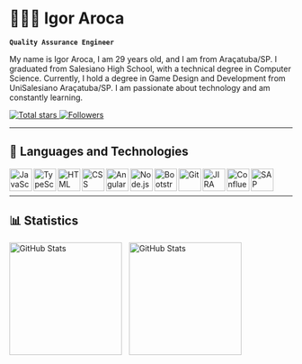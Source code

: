 # 👩🏻‍💻 Igor Aroca

**`Quality Assurance Engineer`**

My name is Igor Aroca, I am 29 years old, and I am from Araçatuba/SP. I graduated from Salesiano High School, with a technical degree in Computer Science. Currently, I hold a degree in Game Design and Development from UniSalesiano Araçatuba/SP. I am passionate about technology and am constantly learning.

<a href="https://github.com/igorcarneir0?tab=repositories&sort=stargazers">
    <img 
        alt="Total stars" 
        title="Total stars GitHub" 
        src="https://custom-icon-badges.demolab.com/github/stars/igorcarneir0?color=55960c&style=for-the-badge&labelColor=488207&logo=star&label=stars"
    />
</a>
<a href="https://github.com/igorcarneir0?tab=followers">
    <img 
        alt="Followers" 
        title="Follow me on GitHub" 
        src="https://custom-icon-badges.demolab.com/github/followers/igorcarneir0?color=236ad3&labelColor=1155ba&style=for-the-badge&logo=github&label=Followers&logoColor=white"
    />
</a>

---

## 🤖 Languages and Technologies
<img align="left" alt="JavaScript" title="JavaScript" width="40px" src="https://cdn.jsdelivr.net/gh/devicons/devicon@latest/icons/javascript/javascript-original.svg"/>
<img align="left" alt="TypeScript" title="TypeScript" width="40px" src="https://cdn.jsdelivr.net/gh/devicons/devicon@latest/icons/typescript/typescript-original.svg"/>
<img align="left" alt="HTML" title="HTML" width="40px" src="https://cdn.jsdelivr.net/gh/devicons/devicon@latest/icons/html5/html5-original.svg"/>
<img align="left" alt="CSS" title="CSS" width="40px" src="https://cdn.jsdelivr.net/gh/devicons/devicon@latest/icons/css3/css3-original.svg"/>
<img align="left" alt="Angular" title="Angular" width="40px" src="https://cdn.jsdelivr.net/gh/devicons/devicon@latest/icons/angular/angular-original.svg"/>
<img align="left" alt="Node.js" title="Node.js" width="40px" src="https://cdn.jsdelivr.net/gh/devicons/devicon@latest/icons/nodejs/nodejs-original-wordmark.svg"/>
<img align="left" alt="Bootstrap" title="Bootstrap" width="40px" src="https://cdn.jsdelivr.net/gh/devicons/devicon@latest/icons/bootstrap/bootstrap-original.svg"/>
<img align="left" alt="Git" title="Git" width="40px" src="https://cdn.jsdelivr.net/gh/devicons/devicon@latest/icons/git/git-original.svg"/>
<img align="left" alt="JIRA" title="JIRA" width="40px" src="https://cdn.jsdelivr.net/gh/devicons/devicon@latest/icons/jira/jira-original-wordmark.svg"/>
<img align="left" alt="Confluence" title="Confluence" width="40px" src="https://cdn.jsdelivr.net/gh/devicons/devicon@latest/icons/confluence/confluence-original-wordmark.svg"/>
<img align="left" alt="SAP" title="SAP" width="40px" src="https://img.icons8.com/?size=100&id=38192&format=png&color=000000"/>
<br/><br/>

---

## 📊 Statistics

<p>
  <img 
      align="left" 
      alt="GitHub Stats" 
      height="200" 
      style="padding-right: 10px;" 
      src="https://github-readme-stats.vercel.app/api?username=igorcarneir0&show_icons=true&theme=tokyonight&include_all_commits=true&locale=en"
      />
    
  <img 
      align="left" 
      alt="GitHub Stats" 
      height="200" 
      style="padding-right: 10px;" 
      src="https://github-readme-stats.vercel.app/api/top-langs/?username=igorcarneir0&theme=tokyonight&layout=compact&custom_title=Technologies&langs_count=7" />
</p>

